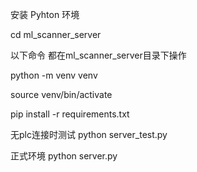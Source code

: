 安装 Pyhton 环境

cd ml_scanner_server

以下命令 都在ml_scanner_server目录下操作

python -m venv venv

source venv/bin/activate

pip install -r  requirements.txt

无plc连接时测试
python server_test.py

正式环境
python server.py